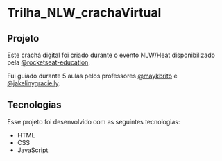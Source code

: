 # Trilha_NLW_crachaVirtual
  


<h2>Projeto</h2>
<p>Este crachá digital foi criado durante o evento NLW/Heat disponibilizado pela <a href="https://https://github.com/rocketseat-education">@rocketseat-education</a>.</p>
<p>Fui guiado durante 5 aulas pelos professores <a href="<a href="https://www.github.com/maykbrito">@maykbrito</a> e <a href="https://github.com/jakeliny">@jakelinygracielly</a>.<p/>

<h2>Tecnologias</h2>
<p>Esse projeto foi desenvolvido com as seguintes tecnologias:</p>
<ul>
  <li>HTML</li>
  <li>CSS</li>
  <li>JavaScript</li>
</ul>
